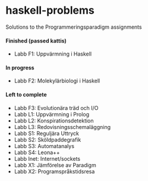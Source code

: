 # haskell-problems
Solutions to the Programmeringsparadigm assignments 

#### Finished (passed kattis)
* Labb F1: Uppvärmning i Haskell

#### In progress
* Labb F2: Molekylärbiologi i Haskell

#### Left to complete
* Labb F3: Evolutionära träd och I/O
* Labb L1: Uppvärmning i Prolog
* Labb L2: Konspirationsdetektion
* Labb L3: Redovisningsschemaläggning
* Labb S1: Reguljära Uttryck
* Labb S2: Sköldpaddegrafik
* Labb S3: Automatanalys
* Labb S4: Leona++
* Labb Inet: Internet/sockets
* Labb X1: Jämförelse av Paradigm
* Labb X2: Programspråkstidsresa

